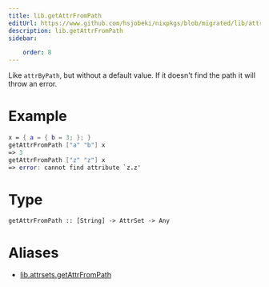 ```yaml
---
title: lib.getAttrFromPath
editUrl: https://www.github.com/hsjobeki/nixpkgs/blob/migrated/lib/attrsets.nix#L133C5
description: lib.getAttrFromPath
sidebar:

    order: 8
---
```


Like `attrByPath`, but without a default value. If it doesn't find the
path it will throw an error.

# Example

```nix
x = { a = { b = 3; }; }
getAttrFromPath ["a" "b"] x
=> 3
getAttrFromPath ["z" "z"] x
=> error: cannot find attribute `z.z'
```

# Type

```
getAttrFromPath :: [String] -> AttrSet -> Any
```


# Aliases

- [lib.attrsets.getAttrFromPath](/nix-doc-comments/reference/lib/attrsets/lib-attrsets-getattrfrompath)


